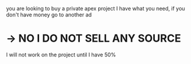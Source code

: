 you are looking to buy a private apex project I have what you need, if you don't have money go to another ad
# -> NO I DO NOT SELL ANY SOURCE
I will not work on the project until I have 50%
